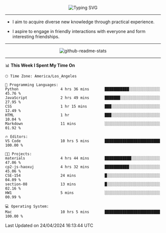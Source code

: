 <p align="center">
  <img src="https://readme-typing-svg.demolab.com?font=Fira+Code&weight=500&size=32&duration=2500&pause=1600&center=true&vCenter=true&random=false&width=1024&height=64&lines=Hi+there+%F0%9F%91%8B;I'm+delighted+you+could+make+it+here+%F0%9F%8E%89;I'm+Harry%2C+a+college+student+still+finding+my+way" alt="Typing SVG" />
</p>


---


- I aim to acquire diverse new knowledge through practical experience.

- I aspire to engage in friendly interactions with everyone and form interesting friendships.


---


<p align="center">
  <img src="https://github-readme-stats.vercel.app/api?username=Harry-Jing&show_icons=true" alt="github-readme-stats"/>
</p>


---

<!--START_SECTION:waka-->
📊 **This Week I Spent My Time On** 

```text
🕑︎ Time Zone: America/Los_Angeles

💬 Programming Languages: 
Python                   4 hrs 36 mins       ███████████░░░░░░░░░░░░░░   45.76 % 
JavaScript               2 hrs 49 mins       ███████░░░░░░░░░░░░░░░░░░   27.95 % 
CSS                      1 hr 15 mins        ███░░░░░░░░░░░░░░░░░░░░░░   12.49 % 
HTML                     1 hr                ███░░░░░░░░░░░░░░░░░░░░░░   10.04 % 
Markdown                 11 mins             ░░░░░░░░░░░░░░░░░░░░░░░░░   01.92 % 

🔥 Editors: 
VS Code                  10 hrs 5 mins       █████████████████████████   100.00 % 

🐱‍💻 Projects: 
materials                4 hrs 44 mins       ████████████░░░░░░░░░░░░░   47.06 % 
cp2-js-haoxuj            4 hrs 32 mins       ███████████░░░░░░░░░░░░░░   45.06 % 
CSE-154                  24 mins             █░░░░░░░░░░░░░░░░░░░░░░░░   04.09 % 
section-08               13 mins             █░░░░░░░░░░░░░░░░░░░░░░░░   02.16 % 
HW1                      5 mins              ░░░░░░░░░░░░░░░░░░░░░░░░░   00.99 % 

💻 Operating System: 
Mac                      10 hrs 5 mins       █████████████████████████   100.00 % 
```


 Last Updated on 24/04/2024 16:13:44 UTC
<!--END_SECTION:waka-->
